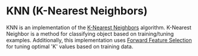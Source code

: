 # KNN (K-Nearest Neighbors)

KNN is an implementation of the [K-Nearest Neighbors](http://en.wikipedia.org/wiki/K-nearest_neighbor_algorithm) algorithm. K-Nearest Neighbor is a method for classifying object based on training/tuning examples. Additionally, this implementation uses [Forward Feature Selection](http://en.wikipedia.org/wiki/Feature_selection) for tuning optimal 'K' values based on training data.